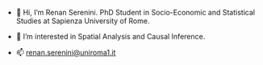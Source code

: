 - 👋 Hi, I’m Renan Serenini. PhD Student in Socio-Economic and Statistical Studies at Sapienza University of Rome.
 
- 👀 I’m interested in Spatial Analysis and Causal Inference.
- 📫  renan.serenini@uniroma1.it

<!---
serenini/serenini is a ✨ special ✨ repository because its `README.md` (this file) appears on your GitHub profile.
You can click the Preview link to take a look at your changes.
--->
